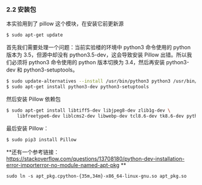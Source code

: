 ### 2.2 安装包

本实验用到了 pillow 这个模块，在安装它前更新源

```sh
$ sudo apt-get update
```

首先我们需要处理一个问题：当前实验楼的环境中 python3 命令使用的 python 版本为 3.5，但源中却没有 python3.5-dev，这会导致安装 Pillow 出错。所以我们必须将 python3 命令使用的 python 版本切换为 3.4，然后再安装 python3-dev 和 python3-setuptools。

```sh
$ sudo update-alternatives --install /usr/bin/python3 python3 /usr/bin/python3.4 70 --slave /usr/bin/python3m python3m /usr/bin/python3.4m
$ sudo apt-get install python3-dev python3-setuptools
```

然后安装 Pillow 依赖包

```sh
$ sudo apt-get install libtiff5-dev libjpeg8-dev zlib1g-dev \
    libfreetype6-dev liblcms2-dev libwebp-dev tcl8.6-dev tk8.6-dev python-tk
```

最后安装 Pillow：

```sh
$ sudo pip3 install Pillow
```

**还有一个参考链接：https://stackoverflow.com/questions/13708180/python-dev-installation-error-importerror-no-module-named-apt-pkg **
```
sudo ln -s apt_pkg.cpython-{35m,34m}-x86_64-linux-gnu.so apt_pkg.so
```
